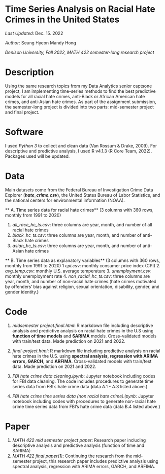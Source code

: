 # Time Series Analysis on Racial Hate Crimes in the United States

*Last Updated*: Dec. 15. 2022

*Author*: Seung Hyeon Mandy Hong

*Denison University, Fall 2022, MATH 422 semester-long research project*

# Description
Using the same research topics from my Data Analytics senior captsone project, I am implementing time-series methods to find the best predictive models for all racial hate crimes, anti-Black or African American hate crimes, and anti-Asian hate crimes. As part of the assignment submission, the semester-long project is divided into two parts: mid-semester project and final project.

# Software
I used *Python 3* to collect and clean data (Van Rossum & Drake, 2009). For descriptive and predictive analysis, I used R v4.1.3 (R Core Team, 2022). Packages used will be updated.

# Data
Main datasets come from the Federal Bureau of Investigation Crime Data Explorer (***hate_crime.csv***), the United States Bureau of Labor Statistics, and the national centers for environmental information (NOAA).

** A. Time series data for racial hate crimes** (3 columns with 360 rows, monthly from 1991 to 2020)
1. *all_race_hc_ts.csv*: three columns are year, month, and number of all racial hate crimes
2. *black_hc_ts.csv*: three columns are year, month, and number of anti-Black hate crimes
3. *asian_hc_ts.csv*: three columns are year, month, and number of anti-Asian hate crimes

** B. Time series data as explanatory variables** (3 columns with 360 rows, monthly from 1991 to 2020)
1  *cpi.csv*: monthly consumer price index (CPI)
2. *avg_temp.csv*: monthly U.S. average temperature
3. *unemployment.csv*: monthly unemployment rate
4. *non_racial_hc_ts.csv*: three columns are year, month, and number of non-racial hate crimes (hate crimes motivated by offenders’ bias against religion, sexual orientation, disability, gender, and gender identity.)


# Code

1. *midsemester project.final.html*: R markdown file including descriptive analysis and predictive analysis on racial hate crimes in the U.S using **function of time models** and **SARIMA** models. Cross-validated models with train/test data. Made prediction on 2021 and 2022.
2. *final-project.html*: R markdown file including predictive analysis on racial hate crimes in the U.S. using **spectral analysis, regression with ARIMA errors, GARCH**, and **ARFIMA**. Cross-validated models with train/test data. Made prediction on 2021 and 2022.

2. *FBI hate crime data cleaning.ipynb*: Jupyter notebook including codes for FBI data cleaning. The code includes procedures to generate time series data from FBI’s hate crime data (data A.1 - A.3 listed above.)

2. *FBI hate crime time series data (non racial hate crime).ipynb*: Jupyter notebook including codes with procedures to generate non-racial hate crime time series data from FBI’s hate crime data (data B.4 listed above.)

# Paper
1. *MATH 422 mid semester project paper*: Research paper including descriptive analysis and predictive analysis (function of time and SARIMA)
2. *MATH 422 final paper(1)*: Continuing the research from the mid-semester project, this research paper includes  predictive analysis using spectral analysis, regression with ARIMA errors, GARCH, and ARFIMA.
